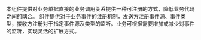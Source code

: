 本组件提供对业务单据直接的业务调用关系提供一种可注册的方式，降低业务代码之间的耦合。 组件提供对于业务事件的注册机制，发送方注册事件源、事件类型，接收方注册对于指定事件源及类型的监听。业务可根据需要增加或减少对事件的监听，实现灵活的扩展方式。
